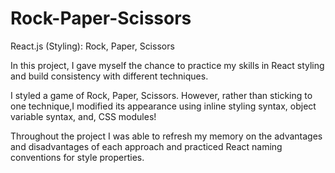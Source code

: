 # Rock-Paper-Scissors
React.js (Styling): Rock, Paper, Scissors


In this project, I gave myself the chance to practice my skills in React styling and build consistency with different techniques.

I styled a game of Rock, Paper, Scissors. However, rather than sticking to one technique,I modified its appearance using inline styling syntax, object variable syntax, and, CSS modules!

Throughout the project I was able to refresh my memory on the advantages and disadvantages of each approach and practiced React naming conventions for style properties.
